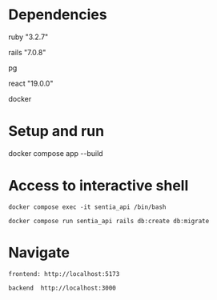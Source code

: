 # Dependencies
<p> ruby "3.2.7"<p>
<p> rails "7.0.8"<p>
<p> pg <p>
<p> react "19.0.0" <p>
<p> docker <p>

# Setup and run
docker compose app --build

# Access to interactive shell
```docker compose exec -it sentia_api /bin/bash ```

```docker compose run sentia_api rails db:create db:migrate```

# Navigate
```frontend: http://localhost:5173 ```

``` backend  http://localhost:3000 ```
